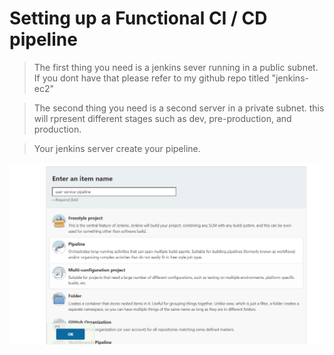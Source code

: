 # Setting up a Functional CI / CD pipeline 

> The first thing you need is a jenkins sever running in a public subnet. If you dont have that please refer to my github repo titled "jenkins-ec2"


> The second thing you need is a second server in a private subnet. this will rpresent different stages such as dev, pre-production, and production. 


> Your jenkins server create your pipeline. 

<img src = "imgs/create-pipeline.png">




